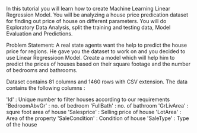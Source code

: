 In this tutorial you will learn how to create Machine Learning Linear Regression Model. You will be analyzing a house price predication dataset for finding out price of house on different parameters. You will do Exploratory Data Analysis, split the training and testing data, Model Evaluation and Predictions.

Problem Statement:
A real state agents want the help to predict the house price for regions. He gave you the dataset to work on and you decided to use Linear Regressioon Model. Create a model which will help him to predict the prices of houses based on their square footage and the number of bedrooms and bathrooms.

Dataset contains 81 columns and 1460 rows with CSV extension. The data contains the following columns :

'Id' : Unique number to filter houses according to our requirements
'BedroomAbvGr' : no. of bedroom
'FullBath' : no. of bathroom
'GrLivArea' : squre foot area of house
'Salesprice' : Selling price of house
'LotArea' : Area of the property
'SaleCondition' : Condition of house
'SaleType' : Type of the house
